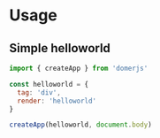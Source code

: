 # Usage

## Simple helloworld

```js
import { createApp } from 'domerjs'

const helloworld = {
  tag: 'div',
  render: 'helloworld'
}

createApp(helloworld, document.body)

```

